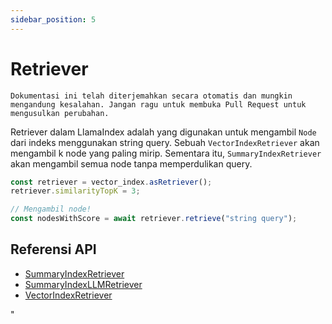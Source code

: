```yaml
---
sidebar_position: 5
---
```


# Retriever

`Dokumentasi ini telah diterjemahkan secara otomatis dan mungkin mengandung kesalahan. Jangan ragu untuk membuka Pull Request untuk mengusulkan perubahan.`

Retriever dalam LlamaIndex adalah yang digunakan untuk mengambil `Node` dari indeks menggunakan string query. Sebuah `VectorIndexRetriever` akan mengambil k node yang paling mirip. Sementara itu, `SummaryIndexRetriever` akan mengambil semua node tanpa memperdulikan query.

```typescript
const retriever = vector_index.asRetriever();
retriever.similarityTopK = 3;

// Mengambil node!
const nodesWithScore = await retriever.retrieve("string query");
```

## Referensi API

- [SummaryIndexRetriever](../../api/classes/SummaryIndexRetriever.md)
- [SummaryIndexLLMRetriever](../../api/classes/SummaryIndexLLMRetriever.md)
- [VectorIndexRetriever](../../api/classes/VectorIndexRetriever.md)

"
